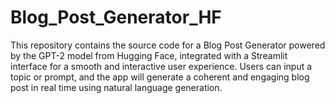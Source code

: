 # Blog_Post_Generator_HF
This repository contains the source code for a Blog Post Generator powered by the GPT-2 model from Hugging Face, integrated with a Streamlit interface for a smooth and interactive user experience. Users can input a topic or prompt, and the app will generate a coherent and engaging blog post in real time using natural language generation.
